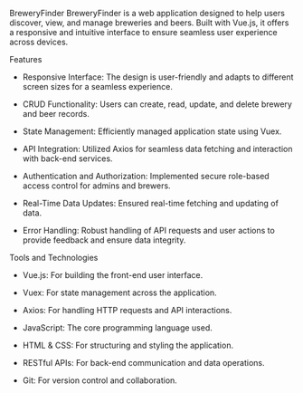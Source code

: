 BreweryFinder
BreweryFinder is a web application designed to help users discover, view, and manage breweries and beers. Built with Vue.js, it offers a responsive and intuitive interface to ensure seamless user experience across devices.

Features
- Responsive Interface: The design is user-friendly and adapts to different screen sizes for a seamless experience.

- CRUD Functionality: Users can create, read, update, and delete brewery and beer records.

- State Management: Efficiently managed application state using Vuex.

- API Integration: Utilized Axios for seamless data fetching and interaction with back-end services.

- Authentication and Authorization: Implemented secure role-based access control for admins and brewers.

- Real-Time Data Updates: Ensured real-time fetching and updating of data.

- Error Handling: Robust handling of API requests and user actions to provide feedback and ensure data integrity.

Tools and Technologies
- Vue.js: For building the front-end user interface.

- Vuex: For state management across the application.

- Axios: For handling HTTP requests and API interactions.

- JavaScript: The core programming language used.

- HTML & CSS: For structuring and styling the application.

- RESTful APIs: For back-end communication and data operations.

- Git: For version control and collaboration.

